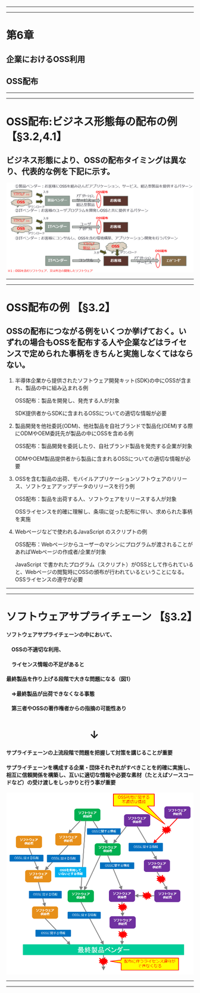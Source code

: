 
---
---
# 第6章
## 企業におけるOSS利用
## OSS配布

---
---
# OSS配布:ビジネス形態毎の配布の例            【§3.2,4.1】
## ビジネス形態により、OSSの配布タイミングは異なり、代表的な例を下記に示す。

![An example of inbound process](img/OSS_Distribution-1.png)

---
---
# OSS配布の例                                               【§3.2】
## OSSの配布につながる例をいくつか挙げておく。いずれの場合もOSSを配布する人や企業などはライセンスで定められた事柄をきちんと実施しなくてはならない。
1. 半導体企業から提供されたソフトウェア開発キット(SDK)の中にOSSが含まれ、製品の中に組み込まれる例

   OSS配布：製品を開発し、発売する人が対象

   SDK提供者からSDKに含まれるOSSについての適切な情報が必要

1. 製品開発を他社委託(ODM)、他社製品を自社ブランドで製品化(OEM)する際にODMやOEM委託先が製品の中にOSSを含める例

   OSS配布：製品開発を委託したり、自社ブランド製品を発売する企業が対象
   
   ODMやOEM製品提供者から製品に含まれるOSSについての適切な情報が必要
   
1. OSSを含む製品の出荷、モバイルアプリケーションソフトウェアのリリース、ソフトウェアアップデータのリリースを行う例

   OSS配布：製品を出荷する人、ソフトウェアをリリースする人が対象
   
   OSSライセンスを的確に理解し、条項に従った配布に伴い、求められた事柄を実施
   
1. Webページなどで使われるJavaScript のスクリプトの例

   OSS配布：Webページからユーザーのマシンにプログラムが渡されることがあればWebページの作成者/企業が対象
   
   JavaScript で書かれたプログラム（スクリプト）がOSSとして作られていると、Webページの閲覧時にOSSの頒布が行われているということになる。OSSライセンスの遵守が必要

---
---
# ソフトウェアサプライチェーン     【§3.2】
#### ソフトウェアサプライチェーンの中において、
#### 　OSSの不適切な利用、
#### 　ライセンス情報の不足があると
#### 最終製品を作り上げる段階で大きな問題になる（図1）
#### 　⇒最終製品が出荷できなくなる事態
#### 　第三者やOSSの著作権者からの指摘の可能性あり

# 　　　　　　　　↓

#### サプライチェーンの上流段階で問題を把握して対策を講じることが重要
#### サプライチェーンを構成する企業・団体それぞれがすべきことを的確に実施し、相互に信頼関係を構築し、互いに適切な情報や必要な素材（たとえばソースコードなど）の受け渡しをしっかりと行う事が重要

![An example of inbound process](img/OSS_Distribution-2.png)


---
---

